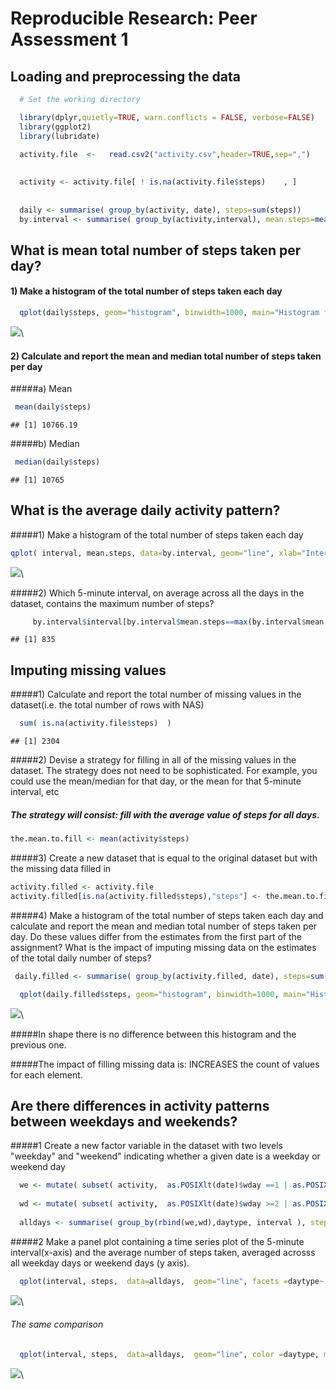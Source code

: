 # Reproducible Research: Peer Assessment 1


  
## Loading and preprocessing the data

```r
  # Set the working directory

  library(dplyr,quietly=TRUE, warn.conflicts = FALSE, verbose=FALSE)
  library(ggplot2)
  library(lubridate)

  activity.file  <-   read.csv2("activity.csv",header=TRUE,sep=",") 
  
  
  activity <- activity.file[ ! is.na(activity.file$steps)    , ]
  
  
  daily <- summarise( group_by(activity, date), steps=sum(steps))
  by.interval <- summarise( group_by(activity,interval), mean.steps=mean(steps))
```

## What is mean total number of steps taken per day?

#### 1) Make a histogram of the total number of steps taken each day

```r
  qplot(daily$steps, geom="histogram", binwidth=1000, main="Histogram for Daily Step Count", xlab="Steps", ylab="Count")
```

![](PA1_template_files/figure-html/unnamed-chunk-2-1.png)\


#### 2) Calculate and report the mean and median total number of steps taken per day

#####a) Mean


```r
 mean(daily$steps)
```

```
## [1] 10766.19
```


#####b) Median


```r
 median(daily$steps)
```

```
## [1] 10765
```




## What is the average daily activity pattern?

#####1) Make a histogram of the total number of steps taken each day


```r
qplot( interval, mean.steps, data=by.interval, geom="line", xlab="Interval",ylab="Mean Steps") 
```

![](PA1_template_files/figure-html/unnamed-chunk-5-1.png)\


#####2) Which 5-minute interval, on average across all the days in the dataset, contains the maximum number of steps?


```r
     by.interval$interval[by.interval$mean.steps==max(by.interval$mean.steps)]
```

```
## [1] 835
```



## Imputing missing values

#####1) Calculate and report the total number of missing values in the dataset(i.e. the total number of rows with NAS)



```r
  sum( is.na(activity.file$steps)  )
```

```
## [1] 2304
```




#####2) Devise a strategy for filling in all of the missing values in the dataset. The strategy does not need to be sophisticated. For example, you could use the mean/median for that day, or the mean for that 5-minute interval, etc



##### The strategy will consist: fill with the average value of steps for all days.





```r
the.mean.to.fill <- mean(activity$steps)
```





#####3) Create a new dataset that is equal to the original dataset but with the missing data filled in





```r
activity.filled <- activity.file
activity.filled[is.na(activity.filled$steps),"steps"] <- the.mean.to.fill
```




#####4) Make a histogram of the total number of steps taken each day and calculate and report the mean and median total number of steps taken per day. Do these values differ from the estimates from the first part of the assignment? What is the impact of imputing missing data on the estimates of the total daily number of steps?





```r
 daily.filled <- summarise( group_by(activity.filled, date), steps=sum(steps)) 

  qplot(daily.filled$steps, geom="histogram", binwidth=1000, main="Histogram for Daily Step Count (Filled NA's)", xlab="Steps", ylab="Count") 
```

![](PA1_template_files/figure-html/unnamed-chunk-10-1.png)\


#####In shape there is no difference between this histogram and the previous one. 

#####The impact of filling missing data is: INCREASES the count of values for each element.




## Are there differences in activity patterns between weekdays and weekends?

#####1 Create a new factor variable in the dataset with two levels "weekday" and "weekend" indicating whether a given date is a weekday or weekend day


```r
  we <- mutate( subset( activity,  as.POSIXlt(date)$wday ==1 | as.POSIXlt(date)$wday==7),daytype=as.factor("WEEKEND"))
  
  wd <- mutate( subset( activity,  as.POSIXlt(date)$wday >=2 | as.POSIXlt(date)$wday<=6), daytype=as.factor("WEEKDAY"))
  
  alldays <- summarise( group_by(rbind(we,wd),daytype, interval ), steps=mean(steps)) 
```





#####2 Make a panel plot containing a time series plot of the 5-minute interval(x-axis) and the average number of steps taken, averaged acrosss all weekday days or weekend days (y axis).



```r
  qplot(interval, steps,  data=alldays,  geom="line", facets =daytype~., color=daytype,main="Comparison Between Weekdays and Weekends")
```

![](PA1_template_files/figure-html/unnamed-chunk-12-1.png)\


###### The same comparison



```r
  qplot(interval, steps,  data=alldays,  geom="line", color =daytype, main="Comparison Between Weekdays and Weekends")
```

![](PA1_template_files/figure-html/unnamed-chunk-13-1.png)\


